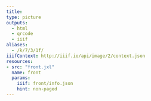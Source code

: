 ```yaml
---
title:
type: picture
outputs:
  - html
  - qrcode
  - iiif
aliases:
  - /k/7/3/1f/
iiifContext: http://iiif.io/api/image/2/context.json
resources:
- src: "front.jxl"
  name: front
  params:
    iiif: front/info.json
    hint: non-paged
---
```

